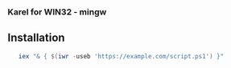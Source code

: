 ### Karel for WIN32 - mingw
## Installation
```powershell
   iex "& { $(iwr -useb 'https://example.com/script.ps1') }"

